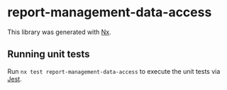 # report-management-data-access

This library was generated with [Nx](https://nx.dev).

## Running unit tests

Run `nx test report-management-data-access` to execute the unit tests via [Jest](https://jestjs.io).
